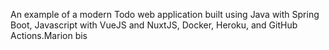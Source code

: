 An example of a modern Todo web application built using Java with Spring Boot, Javascript with VueJS and NuxtJS, Docker, Heroku, and GitHub Actions.Marion
bis
